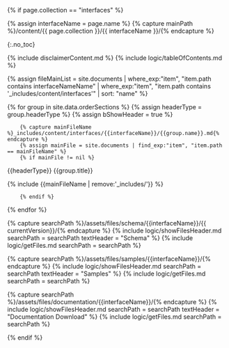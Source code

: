 {% if page.collection == "interfaces" %}

[comment]: # ( get main path for content )
	{% assign interfaceName = page.name %}
	{% capture mainPath %}/content/{{ page.collection }}/{{ interfaceName }}/{% endcapture %}

{:.no_toc}

[comment]: # ( show disclaimer content and table of contents)
{% include disclaimerContent.md %}
{% include logic/tableOfContents.md %}

[comment]: # ( list all content files - general and version specific )
{% assign fileMainList = site.documents | where_exp:"item", "item.path contains interfaceNameName" | where_exp:"item", "item.path contains '_includes/content/interfaces'" | sort: "name" %}

{% for group in site.data.orderSections %}
	{% assign headerType = group.headerType %}
		{% assign bShowHeader = true %}
		
		{% capture mainFileName %}_includes/content/interfaces/{{interfaceName}}/{{group.name}}.md{% endcapture %}
		{% assign mainFile = site.documents | find_exp:"item", "item.path == mainFileName" %}
		{% if mainFile != nil %}
{{headerType}} {{group.title}}

{% include {{mainFileName | remove:'_includes/'}}	%}

		{% endif %}
{% endfor %}

[comment]: # (show schema files)
{% capture searchPath %}/assets/files/schema/{{interfaceName}}/{{ currentVersion}}/{% endcapture %}
{% include logic/showFilesHeader.md searchPath = searchPath textHeader = "Schema" %}
{% include logic/getFiles.md searchPath = searchPath %}

[comment]: # (show samples)
{% capture searchPath %}/assets/files/samples/{{interfaceName}}/{% endcapture %}
{% include logic/showFilesHeader.md searchPath = searchPath textHeader = "Samples" %}
{% include logic/getFiles.md searchPath = searchPath %}

[comment]: # (show documentation)
{% capture searchPath %}/assets/files/documentation/{{interfaceName}}/{% endcapture %}
{% include logic/showFilesHeader.md searchPath = searchPath textHeader = "Documentation Download" %}
{% include logic/getFiles.md searchPath = searchPath %}

{% endif %}
